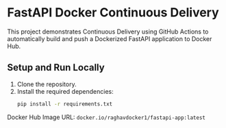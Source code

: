 # FastAPI Docker Continuous Delivery

This project demonstrates Continuous Delivery using GitHub Actions to automatically build and push a Dockerized FastAPI application to Docker Hub.

## Setup and Run Locally

1. Clone the repository.
2. Install the required dependencies:
   ```bash
   pip install -r requirements.txt

Docker Hub Image URL: `docker.io/raghavdocker1/fastapi-app:latest`
